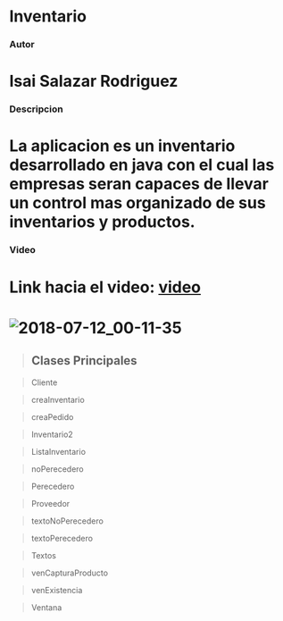 Inventario
=================================
### Autor
Isai Salazar Rodriguez
==================================
### Descripcion
La aplicacion es un inventario desarrollado en java con el cual las empresas seran capaces de llevar un control mas organizado de sus inventarios y productos.
=================================
### Video
Link hacia el video: [video](https://www.youtube.com/watch?v=68YLXZ3FUkM&feature=youtu.be)
==================================
![2018-07-12_00-11-35](https://user-images.githubusercontent.com/36705813/42613800-685edd10-8568-11e8-8ec2-bb97c259554d.png)
=================================
> ## Clases Principales

> Cliente

> creaInventario

> creaPedido

> Inventario2

> ListaInventario

> noPerecedero

> Perecedero

> Proveedor

> textoNoPerecedero

> textoPerecedero

> Textos

> venCapturaProducto

> venExistencia

> Ventana
>





